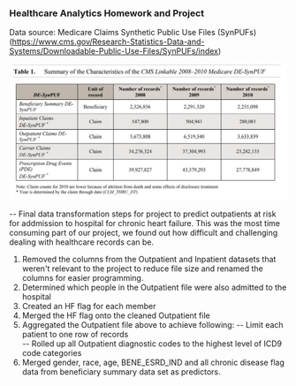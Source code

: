 ### Healthcare Analytics Homework and Project

Data source: Medicare Claims Synthetic Public Use Files (SynPUFs) (https://www.cms.gov/Research-Statistics-Data-and-Systems/Downloadable-Public-Use-Files/SynPUFs/index)

![](medicaredata.jpg)

-- Final data transformation steps for project to predict outpatients at risk for addmission to hospital for chronic heart failure. This was the most time consuming part of our project, we found out how difficult and challenging dealing with healthcare records can be.

1. Removed the columns from the Outpatient and Inpatient datasets that weren't relevant to the project to reduce file size and renamed the columns for easier programming.
2. Determined which people in the Outpatient file were also admitted to the hospital
3. Created an HF flag for each member
4. Merged the HF flag onto the cleaned Outpatient file
5. Aggregated the Outpatient file above to achieve following:
-- Limit each patient to one row of records<br>
-- Rolled up all Outpatient diagnostic codes to the highest level of ICD9 code categories<br>
6. Merged gender, race, age, BENE_ESRD_IND and all chronic disease flag data from beneficiary summary data set as predictors.
